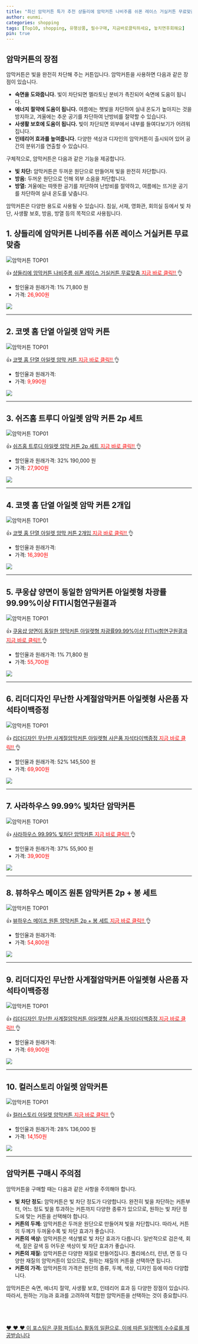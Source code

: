 ```yaml
---
title: "최신 암막커튼 특가 추천 샹들리에 암막커튼 나비주름 쉬폰 레이스 거실커튼 무료맞춤 비교 장점"
author: eunmi.
categories: shopping
tags: [Top10, shopping, 유행상품, 필수구매, 지금바로클릭하세요, 놓치면후회해요]
pin: true
---
```

## 암막커튼의 장점

암막커튼은 빛을 완전히 차단해 주는 커튼입니다. 암막커튼을 사용하면 다음과 같은 장점이 있습니다.

* **숙면을 도와줍니다.** 빛이 차단되면 멜라토닌 분비가 촉진되어 숙면에 도움이 됩니다.
* **에너지 절약에 도움이 됩니다.** 여름에는 햇빛을 차단하여 실내 온도가 높아지는 것을 방지하고, 겨울에는 추운 공기를 차단하여 난방비를 절약할 수 있습니다.
* **사생활 보호에 도움이 됩니다.** 빛이 차단되면 외부에서 내부를 들여다보기가 어려워집니다.
* **인테리어 효과를 높여줍니다.** 다양한 색상과 디자인의 암막커튼이 출시되어 있어 공간의 분위기를 연출할 수 있습니다.

구체적으로, 암막커튼은 다음과 같은 기능을 제공합니다.

* **빛 차단:** 암막커튼은 두꺼운 원단으로 만들어져 빛을 완전히 차단합니다.
* **방음:** 두꺼운 원단으로 인해 외부 소음을 차단합니다.
* **방열:** 겨울에는 따뜻한 공기를 차단하여 난방비를 절약하고, 여름에는 뜨거운 공기를 차단하여 실내 온도를 낮춥니다.

암막커튼은 다양한 용도로 사용될 수 있습니다. 침실, 서재, 영화관, 회의실 등에서 빛 차단, 사생활 보호, 방음, 방열 등의 목적으로 사용됩니다.

   

## 1. 샹들리에 암막커튼 나비주름 쉬폰 레이스 거실커튼 무료맞춤

![암막커튼 TOP01](https://thumbnail6.coupangcdn.com/thumbnails/remote/230x230ex/image/vendor_inventory/0dc8/a04738ab1980d6f88d6089421e33f204d0a3fab5e120435cf80bfd59eb31.jpg)


👍 [샹들리에 암막커튼 나비주름 쉬폰 레이스 거실커튼 무료맞춤 <font color=red> 지금 바로 클릭!! </font> ](https://link.coupang.com/re/AFFSDP?lptag=AF3617701&subid=GithubCoopas&pageKey=7299433627&traceid=V0-153&itemId=18675679862&vendorItemId=85809960200) 👌 


- 할인율과 원래가격: 1%  71,800   원
- 가격: <span style='color:red'>26,900원</span>

[![](/discount_price.png)](https://link.coupang.com/re/AFFSDP?lptag=AF3617701&subid=GithubCoopas&pageKey=7299433627&traceid=V0-153&itemId=18675679862&vendorItemId=85809960200)

---


   

## 2. 코멧 홈 단열 아일렛 암막 커튼

![암막커튼 TOP01](https://thumbnail6.coupangcdn.com/thumbnails/remote/230x230ex/image/retail/images/7364858296727398-40993382-5c99-44e8-85ac-8477e90bf8d5.jpg)


👍 [코멧 홈 단열 아일렛 암막 커튼 <font color=red> 지금 바로 클릭!! </font> ](https://link.coupang.com/re/AFFSDP?lptag=AF3617701&subid=GithubCoopas&pageKey=180352941&traceid=V0-153&itemId=2299059486&vendorItemId=84147362548) 👌 


- 할인율과 원래가격: 
- 가격: <span style='color:red'>9,990원</span>

[![](/discount_price.png)](https://link.coupang.com/re/AFFSDP?lptag=AF3617701&subid=GithubCoopas&pageKey=180352941&traceid=V0-153&itemId=2299059486&vendorItemId=84147362548)

---


   

## 3. 쉬즈홈 트루디 아일렛 암막 커튼 2p 세트

![암막커튼 TOP01](https://thumbnail7.coupangcdn.com/thumbnails/remote/230x230ex/image/retail/images/3669932945720673-0651d75d-f8ba-42bf-ac12-d6a4904dbc49.jpg)


👍 [쉬즈홈 트루디 아일렛 암막 커튼 2p 세트 <font color=red> 지금 바로 클릭!! </font> ](https://link.coupang.com/re/AFFSDP?lptag=AF3617701&subid=GithubCoopas&pageKey=5581290949&traceid=V0-153&itemId=125143272&vendorItemId=3255615523) 👌 


- 할인율과 원래가격: 32%  190,000   원
- 가격: <span style='color:red'>27,900원</span>

[![](/discount_price.png)](https://link.coupang.com/re/AFFSDP?lptag=AF3617701&subid=GithubCoopas&pageKey=5581290949&traceid=V0-153&itemId=125143272&vendorItemId=3255615523)

---


   

## 4. 코멧 홈 단열 아일렛 암막 커튼 2개입

![암막커튼 TOP01](https://thumbnail9.coupangcdn.com/thumbnails/remote/230x230ex/image/retail/images/6599491629301926-4d334e81-2396-4f5e-a2cd-d16ad0e64ca5.jpg)


👍 [코멧 홈 단열 아일렛 암막 커튼 2개입 <font color=red> 지금 바로 클릭!! </font> ](https://link.coupang.com/re/AFFSDP?lptag=AF3617701&subid=GithubCoopas&pageKey=6711426204&traceid=V0-153&itemId=16836540975&vendorItemId=84015868076) 👌 


- 할인율과 원래가격: 
- 가격: <span style='color:red'>16,390원</span>

[![](/discount_price.png)](https://link.coupang.com/re/AFFSDP?lptag=AF3617701&subid=GithubCoopas&pageKey=6711426204&traceid=V0-153&itemId=16836540975&vendorItemId=84015868076)

---


   

## 5. 쿠웅샵 양면이 동일한 암막커튼 아일렛형 차광률99.99%이상 FITI시험연구원결과

![암막커튼 TOP01](https://thumbnail6.coupangcdn.com/thumbnails/remote/230x230ex/image/vendor_inventory/becd/4f6c9d8d398ecbeead64dbbc6525d39eb9bda4d69de040238183c107dd91.jpg)


👍 [쿠웅샵 양면이 동일한 암막커튼 아일렛형 차광률99.99%이상 FITI시험연구원결과 <font color=red> 지금 바로 클릭!! </font> ](https://link.coupang.com/re/AFFSDP?lptag=AF3617701&subid=GithubCoopas&pageKey=7051054840&traceid=V0-153&itemId=17459276311&vendorItemId=84627241464) 👌 


- 할인율과 원래가격: 1%  71,800   원
- 가격: <span style='color:red'>55,700원</span>

[![](/discount_price.png)](https://link.coupang.com/re/AFFSDP?lptag=AF3617701&subid=GithubCoopas&pageKey=7051054840&traceid=V0-153&itemId=17459276311&vendorItemId=84627241464)

---


   

## 6. 리더디자인 무난한 사계절암막커튼 아일렛형 사은품 자석타이백증정

![암막커튼 TOP01](https://thumbnail7.coupangcdn.com/thumbnails/remote/230x230ex/image/vendor_inventory/896f/aaf7712e5f2b1e723f23150000ce765e9d7b813acac89869b252e8ce50a9.jpg)


👍 [리더디자인 무난한 사계절암막커튼 아일렛형 사은품 자석타이백증정 <font color=red> 지금 바로 클릭!! </font> ](https://link.coupang.com/re/AFFSDP?lptag=AF3617701&subid=GithubCoopas&pageKey=7148743952&traceid=V0-153&itemId=17968152445&vendorItemId=78512454153) 👌 


- 할인율과 원래가격: 52%  145,500   원
- 가격: <span style='color:red'>69,900원</span>

[![](/discount_price.png)](https://link.coupang.com/re/AFFSDP?lptag=AF3617701&subid=GithubCoopas&pageKey=7148743952&traceid=V0-153&itemId=17968152445&vendorItemId=78512454153)

---


   

## 7. 사라하우스 99.99% 빛차단 암막커튼

![암막커튼 TOP01](https://thumbnail6.coupangcdn.com/thumbnails/remote/230x230ex/image/retail/images/3728709446456636-e9ccfd62-54c5-41fd-b1d9-412ba15ca952.jpg)


👍 [사라하우스 99.99% 빛차단 암막커튼 <font color=red> 지금 바로 클릭!! </font> ](https://link.coupang.com/re/AFFSDP?lptag=AF3617701&subid=GithubCoopas&pageKey=1474420347&traceid=V0-153&itemId=14397682046&vendorItemId=81641835786) 👌 


- 할인율과 원래가격: 37%  55,900   원
- 가격: <span style='color:red'>39,900원</span>

[![](/discount_price.png)](https://link.coupang.com/re/AFFSDP?lptag=AF3617701&subid=GithubCoopas&pageKey=1474420347&traceid=V0-153&itemId=14397682046&vendorItemId=81641835786)

---


   

## 8. 뷰하우스 메이즈 원톤 암막커튼 2p + 봉 세트

![암막커튼 TOP01](https://thumbnail10.coupangcdn.com/thumbnails/remote/230x230ex/image/retail/images/4613152433106695-815f41a8-78e4-4fd9-a665-44d026b1c675.jpg)


👍 [뷰하우스 메이즈 원톤 암막커튼 2p + 봉 세트 <font color=red> 지금 바로 클릭!! </font> ](https://link.coupang.com/re/AFFSDP?lptag=AF3617701&subid=GithubCoopas&pageKey=5372913328&traceid=V0-153&itemId=7958825082&vendorItemId=75247890268) 👌 


- 할인율과 원래가격: 
- 가격: <span style='color:red'>54,800원</span>

[![](/discount_price.png)](https://link.coupang.com/re/AFFSDP?lptag=AF3617701&subid=GithubCoopas&pageKey=5372913328&traceid=V0-153&itemId=7958825082&vendorItemId=75247890268)

---


   

## 9. 리더디자인 무난한 사계절암막커튼 아일렛형 사은품 자석타이백증정

![암막커튼 TOP01](https://thumbnail7.coupangcdn.com/thumbnails/remote/230x230ex/image/vendor_inventory/0837/8592d135c563b61823469c9d6c61fee0543fbb55370a9416c13255005556.jpg)


👍 [리더디자인 무난한 사계절암막커튼 아일렛형 사은품 자석타이백증정 <font color=red> 지금 바로 클릭!! </font> ](https://link.coupang.com/re/AFFSDP?lptag=AF3617701&subid=GithubCoopas&pageKey=7148743952&traceid=V0-153&itemId=17968152444&vendorItemId=78512454165) 👌 


- 할인율과 원래가격: 
- 가격: <span style='color:red'>69,900원</span>

[![](/discount_price.png)](https://link.coupang.com/re/AFFSDP?lptag=AF3617701&subid=GithubCoopas&pageKey=7148743952&traceid=V0-153&itemId=17968152444&vendorItemId=78512454165)

---


   

## 10. 컬러스토리 아일렛 암막커튼

![암막커튼 TOP01](https://thumbnail8.coupangcdn.com/thumbnails/remote/230x230ex/image/retail/images/3586130349913272-9aea097c-ee08-4e8c-9b00-015f23d9b76d.jpg)


👍 [컬러스토리 아일렛 암막커튼 <font color=red> 지금 바로 클릭!! </font> ](https://link.coupang.com/re/AFFSDP?lptag=AF3617701&subid=GithubCoopas&pageKey=1287289&traceid=V0-153&itemId=5583340&vendorItemId=3007074783) 👌 


- 할인율과 원래가격: 28%  136,000   원
- 가격: <span style='color:red'>14,150원</span>

[![](/discount_price.png)](https://link.coupang.com/re/AFFSDP?lptag=AF3617701&subid=GithubCoopas&pageKey=1287289&traceid=V0-153&itemId=5583340&vendorItemId=3007074783)

---
## 암막커튼 구매시 주의점

암막커튼을 구매할 때는 다음과 같은 사항을 주의해야 합니다.

* **빛 차단 정도:** 암막커튼은 빛 차단 정도가 다양합니다. 완전히 빛을 차단하는 커튼부터, 어느 정도 빛을 투과하는 커튼까지 다양한 종류가 있으므로, 원하는 빛 차단 정도에 맞는 커튼을 선택해야 합니다.
* **커튼의 두께:** 암막커튼은 두꺼운 원단으로 만들어져 빛을 차단합니다. 따라서, 커튼의 두께가 두꺼울수록 빛 차단 효과가 좋습니다.
* **커튼의 색상:** 암막커튼은 색상별로 빛 차단 효과가 다릅니다. 일반적으로 검은색, 회색, 짙은 갈색 등 어두운 색상이 빛 차단 효과가 좋습니다.
* **커튼의 재질:** 암막커튼은 다양한 재질로 만들어집니다. 폴리에스터, 린넨, 면 등 다양한 재질의 암막커튼이 있으므로, 원하는 재질의 커튼을 선택하면 됩니다.
* **커튼의 가격:** 암막커튼의 가격은 원단의 종류, 두께, 색상, 디자인 등에 따라 다양합니다.

암막커튼은 숙면, 에너지 절약, 사생활 보호, 인테리어 효과 등 다양한 장점이 있습니다. 따라서, 원하는 기능과 효과를 고려하여 적합한 암막커튼을 선택하는 것이 중요합니다.<br><br><br><br><br> [ ❤ ❤ ❤ 이 포스팅은 쿠팡 파트너스 활동의 일환으로, 이에 따른 일정액의 수수료를 제공받습니다](https://link.coupang.com/a/bcEFyh)